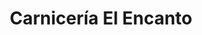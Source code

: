 ---
title: "Carnicería El Encanto"
url: /las-cruces-ek-tabo/carniceria-el-encanto/
shop: carnicero
---